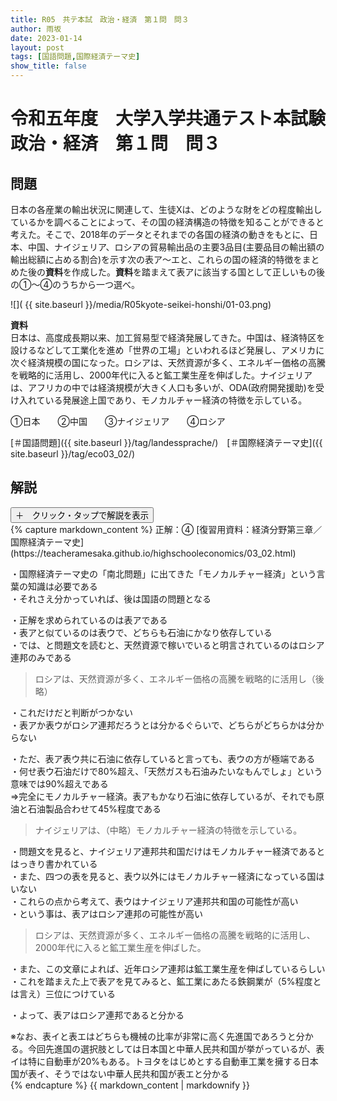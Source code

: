 ```yaml
---
title: R05　共テ本試　政治・経済　第１問　問３
author: 雨坂
date: 2023-01-14
layout: post
tags: [国語問題,国際経済テーマ史]
show_title: false
---
```

  
# 令和五年度　大学入学共通テスト本試験　政治・経済　第１問　問３  
  
## 問題  
日本の各産業の輸出状況に関連して、生徒Xは、どのような財をどの程度輸出しているかを調べることによって、その国の経済構造の特徴を知ることができると考えた。そこで、2018年のデータとそれまでの各国の経済の動きをもとに、日本、中国、ナイジェリア、ロシアの貿易輸出品の主要3品目(主要品目の輸出額の輸出総額に占める割合)を示す次の表ア～エと、これらの国の経済的特徴をまとめた後の**資料**を作成した。**資料**を踏まえて表アに該当する国として正しいもの後の①～④のうちから一つ選べ。  
  
![]( {{ site.baseurl }}/media/R05kyote-seikei-honshi/01-03.png)  
  
**資料**  
日本は、高度成長期以来、加工貿易型で経済発展してきた。中国は、経済特区を設けるなどして工業化を進め「世界の工場」といわれるほど発展し、アメリカに次ぐ経済規模の国になった。ロシアは、天然資源が多く、エネルギー価格の高騰を戦略的に活用し、2000年代に入ると鉱工業生産を伸ばした。ナイジェリアは、アフリカの中では経済規模が大きく人口も多いが、ODA(政府開発援助)を受け入れている発展途上国であり、モノカルチャー経済の特徴を示している。  
  
①日本　　②中国　　③ナイジェリア　　④ロシア  
  
[＃国語問題]({{ site.baseurl }}/tag/landessprache/)　[＃国際経済テーマ史]({{ site.baseurl }}/tag/eco03_02/)  
  
## 解説
<div class="collapsible">
  <button class="collapsible-button">＋　クリック・タップで解説を表示</button>
  <div class="collapsible-content">
    {% capture markdown_content %}
正解：④  
[復習用資料：経済分野第三章／国際経済テーマ史](https://teacheramesaka.github.io/highschooleconomics/03_02.html)  
  
・国際経済テーマ史の「南北問題」に出てきた「モノカルチャー経済」という言葉の知識は必要である  
・それさえ分かっていれば、後は国語の問題となる  
  
・正解を求められているのは表アである  
・表アと似ているのは表ウで、どちらも石油にかなり依存している  
・では、と問題文を読むと、天然資源で稼いでいると明言されているのはロシア連邦のみである  
  
>ロシアは、天然資源が多く、エネルギー価格の高騰を戦略的に活用し（後略）  
  
・これだけだと判断がつかない  
・表アか表ウがロシア連邦だろうとは分かるぐらいで、どちらがどちらかは分からない  
  
・ただ、表ア表ウ共に石油に依存していると言っても、表ウの方が極端である  
・何せ表ウ石油だけで80%超え、「天然ガスも石油みたいなもんでしょ」という意味では90%超えである  
⇒完全にモノカルチャー経済。表アもかなり石油に依存しているが、それでも原油と石油製品合わせて45%程度である  
  
>ナイジェリアは、（中略）モノカルチャー経済の特徴を示している。  
  
・問題文を見ると、ナイジェリア連邦共和国だけはモノカルチャー経済であるとはっきり書かれている  
・また、四つの表を見ると、表ウ以外にはモノカルチャー経済になっている国はいない  
・これらの点から考えて、表ウはナイジェリア連邦共和国の可能性が高い  
・という事は、表アはロシア連邦の可能性が高い  
  
>ロシアは、天然資源が多く、エネルギー価格の高騰を戦略的に活用し、2000年代に入ると鉱工業生産を伸ばした。  
  
・また、この文章によれば、近年ロシア連邦は鉱工業生産を伸ばしているらしい  
・これを踏まえた上で表アを見てみると、鉱工業にあたる鉄鋼業が（5%程度とは言え）三位につけている  
  
・よって、表アはロシア連邦であると分かる  
  
※なお、表イと表エはどちらも機械の比率が非常に高く先進国であろうと分かる。今回先進国の選択肢としては日本国と中華人民共和国が挙がっているが、表イは特に自動車が20%もある。トヨタをはじめとする自動車工業を擁する日本国が表イ、そうではない中華人民共和国が表エと分かる  
    {% endcapture %}
    {{ markdown_content | markdownify }}
  </div>
</div>